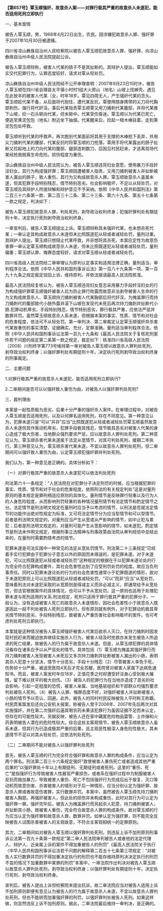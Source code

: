 **【第657号】覃玉顺强奸、故意杀人案——对罪行极其严重的故意杀人未遂犯，能否适用死刑立即执行**

一、基本案情

被告人覃玉顺，男，1968年4月22日出生，农民。因涉嫌犯故意杀人罪、强奸罪于2007年10月30日被逮捕。

四川省凉山彝族自治州人民检察院以被告人覃玉顺犯故意杀人罪、强奸罪，向凉山彝族自治州中级人民法院提起公诉。

被告人覃玉顺辩称，被害人代某的肠子不是其扯断的。其辩护人提出，覃玉顺能如实交代犯罪行为，认罪态度较好，请求对覃从轻处罚。

凉山彝族自治州中级人民法院经不公开审理查明：2007年9月23日15时许，被告人覃玉顺在四川省会理县太平镇小村村1组大火房山（地名）山坡上找蝉壳，遇见在此放羊的被害人代某（女，时年18岁。覃见四周无人，产生强奸代某的念头。覃玉顺趁代某不备，从后面将代抱住，遭代某反抗，覃便用随身携带的尖刀将代胸部刺伤，强行将代奸淫。事后代某指责覃玉顺覃又用刀捅刺代某腹部，并将代某推下山坡，捡一石头砸向代某，但未砸中。代某受伤昏迷。覃玉顺以为代某已死亡，便逃至黄泥包包（地名）附近坐下抽烟。代某醒来后，捡起一根木棒拄着，走到黄泥包包处呼救。

覃玉顺听到代某的呼救声，再次跑到代某面前将其用于支撑的木棒抢下丢弃，并用尖刀捅刺代某的腰部，代某反抗时将覃玉顺的刀抢落，覃用手将代某露出的肠子扯断又捡起地上的刀向代某的腹部、腿部连刺数刀，后因见村民赶来，才逃离现场代某经抢救脱离生命危险。损伤程度为重伤。

凉山彝族自治州中级人民法院认为，被告人覃玉顺违背妇女意愿，使用暴力手段奸淫妇女，其行为构成强奸罪；覃玉顺因遭被害人指责，又用刀捅刺被害人并扯断被害人漏出的肠子，致人重伤，其行为又构成故意杀人罪。覃玉顺故意杀人虽属未遂，但其犯罪手段特别残忍，情节特别恶劣，社会影响极坏，不足以从轻处罚，对覃玉顺及其辩护人所提辩解和辩护意见不予采纳。依照《中华人民共和国刑法》第二百三十六条第一款、第二百三十二条、第二十三条、第六十九条、第五十七条第一款之规定，判决如下：

被告人覃玉顺犯故意杀人罪，判处死刑，剥夺政治权利终身；犯强奸罪判处有期徒刑十年，决定执行死刑剥夺政治权利终身。

一审宣判后，被告人覃玉顺提出上诉。覃玉顺辩称其未强奸代某，也未想杀死代某；一审认定其构成故意杀人未遂但未比照既遂犯从轻或者减轻处罚，量刑过重。其辩护人提出，覃玉顺只想阻止代某呼救，并非想将其杀死，本案应定性为故意伤害罪一审认定覃玉顺构成故意杀人未遂，但未比照既遂犯从轻或者减轻处罚，量刑偏重；覃玉顺认罪、悔罪态度较好，请求对覃玉顺从轻或者减轻处罚。

四川省高级人民法院经二审审理认为原判认定事实和适用法律正确，量刑适当，审判程序合法。依照《中华人民共和国刑事诉讼法》第一百八十九条第一项、第一百九十九条之规定裁定驳回上诉，维持原判，并依法报请最高人民法院核准。

最高人民法院经复核认为，被告人覃玉顺违背妇女意志采用暴力手段奸淫妇女的行为构成强奸罪覃玉顺强奸被害人后为防止罪行败露而故意非法剥夺被害人生命的行为又构成故意杀人、覃玉顺持刀捅刺被害人代某胸部后将代奸淫，为掩盖罪行而持刀捅刺代的腹部致代小肠外露并滚下山坡在发现代未死后再次持刀捅刺并扯断代小肠.犯罪动机卑劣，手段特别残忍，情节特别恶劣，罪行极其严重，应依法严惩并数罪并罚。虽然覃玉顺故意杀人系未遂，但根据本案的事实、性质、情节和对社会的危害程度，依法可不从轻处罚。第一审判决、第二审裁定认定覃玉顺强奸并杀害代某致重伤的事实清楚，证据确实、充分，定罪准确，量刑适当审判程序合法。依照《中华人民共和国刑事诉讼法第一百九十九条和《最高人民法院关于复核死刑案件若干问题的觇定第二条第一款之规定，裁定如下：核准四川省高级人民法院（2008）川刑终字第773号维持第一审对被告人覃玉顺以故意杀人罪判处死刑，剥夺政治权利终身；以强奸罪判处有期徒刑十年，决定执行死刑剥夺政治权利终身的刑事裁定。

二、主要问题

1.对罪行极其严重的故意杀人未遂犯，能否适用死刑立即执行?

2.二审期间是否可以以强奸致人重伤为由，对被告人以强奸罪判处死刑?

三、裁判理由

本案是一起性质极为恶劣、后果十分严重的强奸杀人案件。在审理过程中，对被告人覃玉顺是否适用死刑，以及以何罪名适用死刑，存在不同意见。第一种意见认为，犯罪未遂只是“可以”并非“应当”比照既遂犯从轻或者减轻处罚覃玉顺虽然故意杀人未遂但其作案动机卑劣，犯罪手段极其残忍，情节极其恶劣对被害人代某的身心造成了极大伤害，当地群众强烈要求严惩，应以故意杀人罪判处死刑。第二种意见认为，覃玉顺杀害代某未遂属于法定从宽情节，对其可判处死刑，缓期二年执行。第三种意见认为，覃玉顺杀害代某未遂，不宜以故意杀人罪判处死刑，但二审期间可以强奸致人重伤为由，认定覃玉顺犯强奸罪并判处死刑。

我们认为，第一种意见是正确的。具体分析如下：

（一）对罪行极其严重的故意杀人未遂犯可以依法判处死刑

刑法第六十一条规定：“人民法院在对犯罪分子决定刑罚的时候，应当根据犯罪的事实、性质、情节和对于社会的危害程度，依照刑法的有关规定判处”这是对量刑原则的基本规定是罪刑相适应原则的具体化。量刑情节是反映罪行轻重以及行为人的人身危险程度，从而影响刑罚轻重的各种情况量刑情节有法定情节和酌定情节之分。法定情节是刑法明文规定在量刑时应当予以考虑的情节，以刑法是否就法定情节的功能作出绝对性规定为标准，又可将法定情节分为应当型情节和可以型情节。前者是刑法明文规定的，对量刑应当产生从宽或从严影响的情节，如中止犯与累犯；后者是刑法明文规定的，对量刑可能产生从宽影响的情节，如未遂犯。酌定情节是刑法未作明文规定，根据刑事立法精神与刑事政策由法院从审判经验中总结出来的，在量刑时需要酌情考虑的情节。

犯罪未遂是司法实践中一种常见的法定从宽处罚情节。刑法第二十三条规定“已经着手实行犯罪由于犯罪分子意志以外的原因而未得逞的，是犯罪未遂。对于未遂犯，可以比照既遂犯从轻或者减轻处罚”这种规定的根据在于以犯罪未遂论处的行为完全符合犯罪构成要件，其社会危害性达到了应受刑罚处罚的程度。故应当负刑事责任。同时以犯罪未遂论处的行为的社会危害性通常小于犯罪既遂的情形，故对于未遂犯原则上可以比照既遂犯从轻或者减轻处罚。“可以”而非“应当”从宽处罚，意味着刑法对未遂犯采取的从宽原则是得减主义而非必减主义，即通常给予从宽处罚，但法官根据案件的具体情况，也可以不予从宽处罚。这一原则也适用于处理犯罪未遂与死刑适用的关系.刑法规定，死刑只适用于罪行极其严重的犯罪分子。一般认为，没有造成被害人死亡的故意杀人未遂情形，因社会危害性小于故意杀人既遂因此一般不判处被告人死刑立即执行。但有原则就有例外，对于犯罪动机极其卑劣情节特别恶劣、手段特别残忍，致被害人严重伤害社会影响极坏的案件，也可考虑判处死刑立即执行。

本案就是这种情况被告人覃玉顺强奸被害人代某后欲杀人灭口，在持刀捅刺时因发现村民赶来而被迫放弃继续实施杀人行为，被害人经及时抢救亦未发生被告人所追求的死亡结果，故被告人的行为属于故意杀人未遂。但是，从覃玉顺犯罪的具体情况看存在诸多应予以从严惩处的情节。具体包括（1）覃玉顺为掩盖其强奸罪行而持刀捅刺被害人发现被害人未死后又多次持刀捅刺并扯断被害人漏出的小肠，表明其杀人犯意十分坚决，情节十分恶劣，手段十分残忍（2）尽管被害人幸免于死，伤势却十分严重，被送至医院4天后才完全苏醒，医院曾对被害人家属下达病危通知书。而且，被害人案发时年仅18岁，正值花季之时却遭受奸淫身心受到极大摧残，留下难以抚平的极大创伤。（3）被告人的犯罪行为在当地亦造成了恶劣的社会影响，引起一定程度的恐慌，被害人亲属、当地基层组织和干部群众均强烈要求判处被告人死刑。（4）被告人认罪、悔罪态度不好，对强奸被害人并扯断被害人小肠的情节予以否认、回避。此外，被告人的同村村民反映被告人平时称王称霸。村民庹某案发后还向公安机关报案，称被告人曾于2006年、2007年先后两次对其实施强奸，并在第二次强奸后逼其喝农药未果该犯罪行为虽因证据不足而未认定，但存在的可能性较大。另据反映，被告人还在家中藏匿危险物品雷管、土炸弹和火药表明被告人潜在的危险性较大。综合这些主客观情节，被告人覃玉顺故意杀人虽系未遂，但其行为已造成极其严重的后果，且主观恶性极深人身危险性极大，其未遂情节不足以对其从轻处罚，应依法判处死刑。

（二）二审期间不能对被告人以强奸罪判处死刑

首先，被告人覃玉顺的行为完全符合强奸罪和故意杀人罪的构成条件，应当认定为两个罪名。刑法第二百三十六条规定强奸“致使被害人重伤死亡或者造成其他严重后果的”以强奸罪处十年以上有期徒刑、无期徒刑或者死刑。这里的“重伤、死亡”是指强奸行为导致被害人性器官严重损伤，或者系在强奸过程中为制服被害人反抗而施加暴力，导致被害人重伤、死亡不包括强奸行为完成后出于报复、灭口等动机而故意伤害、杀害被害人的情形对于后一种情形，应当分别认定为强奸罪、故意杀人罪或者故意伤害罪，实行数罪并罚。本案中，虽然被告人覃玉顺先持刀捅刺被害人胸部。再强奸被害人，但此处的损伤并未构成重伤，此时对其行为可认定为强奸罪一罪。强奸完毕后，被告人为掩盖罪行而另起杀人犯意，持刀捅刺被害人，并扯断其小肠，致被害人重伤，完全符合故意杀人罪的构成条件。故对覃玉顺的行为应当认定为强奸罪和故意杀人罪，数罪并罚。如单认定为强奸罪，则不能完全反映被告人试图杀害被害人的主观故意，不符合主客观相统一的定罪原则。

其次，二审期间如对被告人覃玉顺以强奸罪判处死刑，则违反上诉不加刑原则刑事诉讼法第一百九十条第一款规定“第二审人民法院审判被告人或者他的法定代理人、辩护人、近亲属上诉的案件不得加重被告人的刑罚”《最高人民法院关于执行〈中华人民共和国刑事诉讼法若干问题的解释第二百五十七条第三项规定：“对被告人实行数罪并罚的不得加重决定执行的刑罚也不能存维持原判决决定执行的刑罚不变的情况下加重数罪中某罪的刑罚”本案中，一审法院作出判决对被告人覃玉顺以故意杀人罪判处死刑，剥夺政治权利终身；以强奸罪判处有期徒刑十年，决定执行死刑，剥夺政治权利终身。

宣判后，被告人提出上诉但检察院未提出抗诉，故二审法院应当对被告人适用上诉不加刑原则即便有意见认为被告人的行为属于故意杀人未遂，不宜以故意杀人罪判处死刑，但也不能转而加重强奸罪的刑罚，以强奸罪判处被告人死刑。如果这样做，则显然违反上诉不加刑原则。据此，二审法院最后维持一审判决，是正确的。